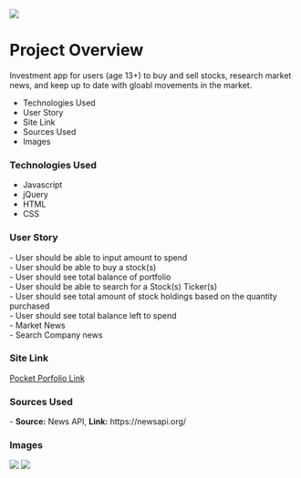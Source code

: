 <img src="https://github.com/cperez150/pocketportfolio/blob/master/Project_1/images/pplogo_BLACK.png"/></img>

<h1> Project Overview</h1>
<p>Investment app for users (age 13+) to buy and sell stocks, research market news, and keep up to date with gloabl movements in the market.</p>
<ul>
 <li>Technologies Used</li>
<li>User Story</li>
<li>Site Link</li>
<li>Sources Used</li>
<li>Images</li>
</ul>

<h3>Technologies Used</h3>
<ul>
 <li>Javascript</li>
<li>jQuery</li>
<li>HTML</li>
<li>CSS</li>
</ul>
  
<h3>User Story</h3>
- User should be able to input amount to spend<br/>
- User should be able to buy a stock(s)<br/>
- User should see total balance of portfolio<br/>  
- User should be able to search for a Stock(s) Ticker(s)<br/>
- User should see total amount of stock  holdings based on the quantity purchased<br/>  
- User should see total balance left to spend<br/>
- Market News<br/>
- Search Company news <br />

<h3>Site Link</h3>
<a href="https://flamboyant-bardeen-534681.netlify.com"> Pocket Porfolio Link </a>

<h3>Sources Used</h3>
- <strong>Source:</strong> News API, <strong>Link:</strong> https://newsapi.org/




<h3>Images</h3>
<img src="https://github.com/cperez150/pocketportfolio/blob/master/Project_1/ScreenShots/All%20Devices.png"></img>
<img src ="https://github.com/cperez150/pocketportfolio/blob/master/Project_1/ScreenShots/Google%20Pixel.png"></img>
